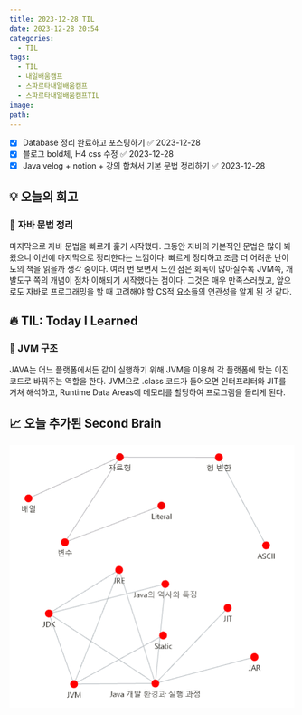 ```yaml
---
title: 2023-12-28 TIL
date: 2023-12-28 20:54
categories:
  - TIL
tags:
  - TIL
  - 내일배움캠프
  - 스파르타내일배움캠프
  - 스파르타내일배움캠프TIL
image: 
path:
---
```


- [x] Database 정리 완료하고 포스팅하기 ✅ 2023-12-28
- [x] 블로그 bold체, H4 css 수정 ✅ 2023-12-28
- [x] Java velog + notion + 강의 합쳐서 기본 문법 정리하기 ✅ 2023-12-28
## 💡 오늘의 회고
### 👀 자바 문법 정리
마지막으로 자바 문법을 빠르게 훑기 시작했다. 그동안 자바의 기본적인 문법은 많이 봐왔으니 이번에 마지막으로 정리한다는 느낌이다. 빠르게 정리하고 조금 더 어려운 난이도의 책을 읽을까 생각 중이다. 여러 번 보면서 느낀 점은 회독이 많아질수록 JVM쪽, 개발도구 쪽의 개념이 점차 이해되기 시작했다는 점이다. 그것은 매우 만족스러웠고, 앞으로도 자바로 프로그래밍을 할 때 고려해야 할 CS적 요소들의 연관성을 알게 된 것 같다.


## 🔥 TIL: Today I Learned
### 👀 JVM 구조
JAVA는 어느 플랫폼에서든 같이 실행하기 위해 JVM을 이용해 각 플랫폼에 맞는 이진 코드로 바꿔주는 역할을 한다. JVM으로 .class 코드가 들어오면 인터프리터와 JIT를 거쳐 해석하고, Runtime Data Areas에 메모리를 할당하여 프로그램을 돌리게 된다.

## 📈 오늘 추가된 Second Brain
![](/assets/img/IMG/TIL/20231228.png)
